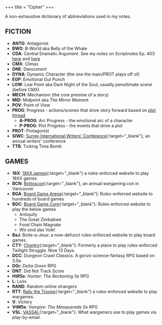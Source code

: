 +++ 
title = "Cipher" 
+++

A non-exhaustive dictionary of abbreviations used in my notes.

## FICTION

* **ANTG**: Antagonist
* **BWO**: B-World aka Belly of the Whale
* **CDA**: Central Dramatic Argument. See my notes on Scriptnotes Ep. 403 [here](https://journal.jinnzhong.com/scriptnotes-403-craig-mazin/) and [here](https://journal.jinnzhong.com/notes-scriptnotes-403-redux/)
* **CMX**: Climax
* **DNE**: Denoument
* **DYNA**: Dynamic Character (the one the main/PROT plays off of)
* **EGP**: Emotional Gut Punch
* **LOW**: Low Point aka Dark Night of the Soul, usually penultimate scene (before CMX)
* **MECH**: Mechanism (the core premise of a story)
* **MID**: Midpoint aka The Mirror Moment
* **POV**: Point of View
* **PROG**: Progress - actions/scenes that drive story forward based on [plot thread](https://journal.jinnzhong.com/tags/plot-thread/)
   * **A-PROG**: Arc Progress - the emotional arc of a character
   * **P-PROG**: Plot Progress - the events that drive a plot
* **PROT**: Protagonist
* **SIWC**: [Surrey International Writers' Conference](https://www.siwc.ca){:target="_blank"}, an annual writers' conference 
* **TTB**: Ticking Time Bomb

## GAMES

* **18X**: [18XX.games](https://18xx.games){:target="_blank"} a rules-enforced website to play 18XX games
* **BCN**: [Bottoscon]([XXX](https://sites.google.com/site/bottoscon/home)){:target="_blank"}, an annual wargaming con in Vancouver  
* **BGA**: [Board Game Arena]([XXX](http://boardgamearena.com)){:target="_blank"}: Rules-enforced website to hundreds of board games
* **BGC**: [Board Game Core]([XXX](http://play.boardgamecore.net)){:target="_blank"}: Rules-enforced website to play the below games
   * Antiquity
   * The Great Zimbabwe
   * Food Chain Magnate
   * Wir sind das Volk!
* **BaJ**: Boite-a-Jeux: a now-defunct rules-enforced website to play board games.
* **CTY**: [Chantry]([XXX](https://chantry-games.com)){:target="_blank"}: Formerly a place to play rules-enforced Twilight Struggle. Now 13 Days. 
* **DCC**: Dungeon Crawl Classics. A gonzo science-fantasy RPG based on 3.5e.
* **DGr**: _Delta Green_ RPG
* **DNT**: Did Not Track Score
* **HtR5e**: _Hunter: The Reckoning 5e_ RPG
* **L**: Loss
* **RAND**: Random online strangers
* **RTT**: [Rally the Troops]([XXX](http://rally-the-troops.com)){:target="_blank"} a rules-enforced website to play wargames.
* **V**: Victory
* **VtM5e**: _Vampire: The Masquerade 5e_ RPG
* **VSL**: [VASSAL](https://vassalengine.org){:target="_blank"}: What wargamers use to play games via play-by-email. 

